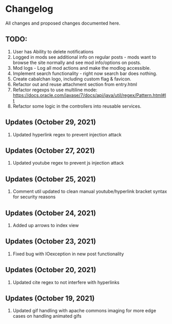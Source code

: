# Changelog
All changes and proposed changes documented here.

## TODO:
1. User has Ability to delete notifications
2. Logged in mods see additional info on regular posts - mods want to browse the site normally and see mod info/options on posts.
3. Mod logs - Log all mod actions and make the modlog accessible.
4. Implement search functionality - right now search bar does nothing.
5. Create cabalchan logo, including custom flag & favicon.
6. Refactor out and reuse attachment section from entry.html
7. Refactor regexps to use multiline mode: https://docs.oracle.com/javase/7/docs/api/java/util/regex/Pattern.html#lt
8. Refactor some logic in the controllers into reusable services.

## Updates (October 29, 2021)
1. Updated hyperlink regex to prevent injection attack

## Updates (October 27, 2021)
1. Updated youtube regex to prevent js injection attack

## Updates (October 25, 2021)
1. Comment util updated to clean manual youtube/hyperlink bracket syntax for security reasons

## Updates (October 24, 2021)
1. Added up arrows to index view

## Updates (October 23, 2021)
1. Fixed bug with IOexception in new post functionality

## Updates (October 20, 2021)
1. Updated cite regex to not interfere with hyperlinks

## Updates (October 19, 2021)
1. Updated gif handling with apache commons imaging for more edge cases on handling animated gifs